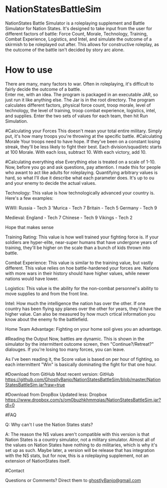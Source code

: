 # NationStatesBattleSim
NationStates Battle Simulator is a roleplaying supplement and Battle Simulator for Nation States.  It's designed to take input from the user for different factors of battle: Force Count, Morale, Technology, Training, Combat Experience, Logistics, and Intel, and simulate the outcome of a skirmish to be roleplayed out after.  This allows for constructive roleplay, as the outcome of the battle isn't decided by story arc alone.  



# How to use
There are many, many factors to war.  Often in roleplaying, it's difficult to fairly decide the outcome of a battle.  
Enter me, with an idea.  The program is packaged in an executable JAR, so just run it like anything else. The Jar is in the root directory.
The program calculates different factors, physical force count, troop morale, level of technology, the level of training, troop combat experience, logistics, intel, and supplies.  Enter the two sets of values for each team, then hit Run Simulation.  

#Calculating your Forces
This doesn't mean your total entire military.  Simply put, it's how many troops you're throwing at the specific battle.
#Calculating Morale
Your troops need to have hope.  If they've been on a constant losing streak, they'll be less likely to fight their best.  Each division/squad/etc starts at 100 Morale.  With each loss, subtract 10.  With each victory, add 10.  

#Calculating everything else
Everything else is treated on a scale of 1-10.  Now, before you go and ask questions, pay attention.  I made this for people who awant to act like adults for roleplaying.  Quantifying arbitrary values is hard, so what I'll due it describe what each parameter does.  It's up to ou and your enemy to decide the actual values.


Technology:
This value is how technologically advanced your country is.  Here's a few examples:

WWII:
Russia - Tech 3
'Murica - Tech 7
Britain - Tech 5
Germany - Tech 9


Medieval:
England - Tech 7
Chinese - Tech 9
Vikings - Tech 2

Hope that makes sense

Training Rating:
This value is how well trained your fighting force is.  If your soldiers are hyper-elite, near-super humans that have undergone years of training, they'll be higher on the scale than a bunch of kids thrown into battle.

Combat Experience:
This value is similar to the training value, but vastly different.  This value relies on hoe battle-hardened your forces are.  Nations with more wars in their history should have higher values, while newer nations would have lower.


Logistics:
This value is the ability for the non-combat personnel's ability to move supplies to and from the front line.  

Intel:
How much the intelligence the nation has over the other.  If one country has been flying spy planes over the other for years, they'd have the higher value.  Can also be measured by how much crtical information you know about the enemy fo the battlefield.

Home Team Advantage:
Fighting on your home soil gives you an advantage.  


#Reading the Output
Now, battles are dynamic.  This is shown in the simulator by the intermittent outcome screen, then "Continue?/Retreat?" dialouges.  If you're losing too many forces, you can leave.  

As I've been reading it, the Score value is based on per hour of fighting, so each intermittent "Win" is basically dominating the fight for that one hour.

#Download from GitHub 
Most recent version:
GitHub https://github.com/GhostlyBanjo/NationStatesBattleSim/blob/master/NationStatesBattleSim.jar?raw=true

#Download from DropBox
Updated less:
Dropbox https://www.dropbox.com/s/om0buzhkhmmqias/NationStatesBattleSim.jar?dl=0


#FAQ

Q: Why can't I use the Nation States stats?

A: The reason the NS values aren't compatible with this version is that Nation States is a country simulator,  not a military simulator.  Almost all of the values on Nation States have nothing to do militaries, which is why it's set up as such.  Maybe later, a version will be release that has integration with the NS stats, but for now, this is a roleplaying supplement, not an extension of NationStates itself.


#Contact

Questions or Comments? Direct them to ghostlyBanjo@gmail.com
